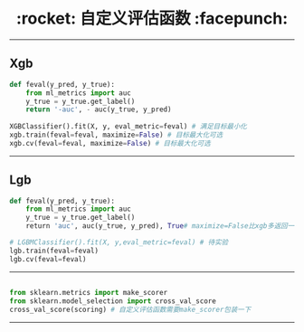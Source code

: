 <h1 align = "center">:rocket: 自定义评估函数 :facepunch:</h1>

---
## Xgb

```python
def feval(y_pred, y_true):
    from ml_metrics import auc
    y_true = y_true.get_label()
    return '-auc', - auc(y_true, y_pred)
    
XGBClassifier().fit(X, y, eval_metric=feval) # 满足目标最小化
xgb.train(feval=feval, maximize=False) # 目标最大化可选
xgb.cv(feval=feval, maximize=False) # 目标最大化可选
```

---
## Lgb
```python
def feval(y_pred, y_true):
    from ml_metrics import auc
    y_true = y_true.get_label()
    return 'auc', auc(y_true, y_pred), True# maximize=False比xgb多返回一项

# LGBMClassifier().fit(X, y,eval_metric=feval) # 待实验
lgb.train(feval=feval)
lgb.cv(feval=feval)
```

---
##
```python
from sklearn.metrics import make_scorer
from sklearn.model_selection import cross_val_score
cross_val_score(scoring) # 自定义评估函数需要make_scorer包装一下
```
---
